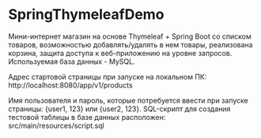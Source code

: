 # SpringThymeleafDemo
Мини-интернет магазин на основе Thymeleaf + Spring Boot со списком товаров, возможностью добавлять/удалять в нем товары,
реализована корзина, защита доступа к веб-приложению на уровне запросов. Используемая база данных - MySQL.

Адрес стартовой страницы при запуске на локальном ПК: http://localhost:8080/app/v1/products

Имя пользователя и пароль, которые потребуется ввести при запуске страницы: {user1, 123} или {user2, 123}.
SQL-скрипт для создания тестовой таблицы в базе данных расположен: src/main/resources/script.sql
